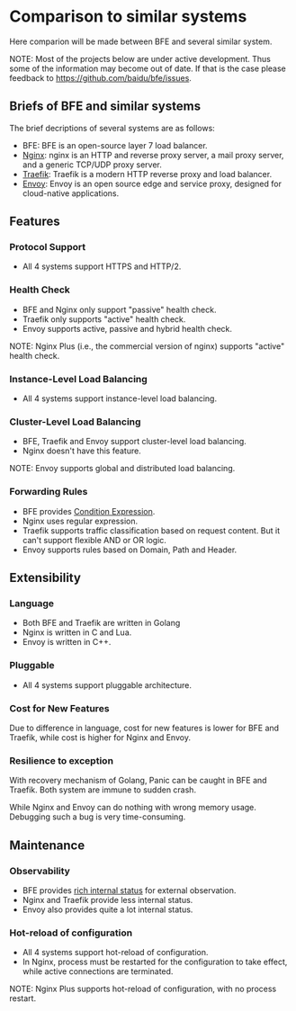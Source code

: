 # Comparison to similar systems

Here comparion will be made between BFE and several similar system.

NOTE: Most of the projects below are under active development. Thus some of the information may become out of date. If that is the case please feedback to https://github.com/baidu/bfe/issues.

## Briefs of BFE and similar systems

The brief decriptions of several systems are as follows:

+ BFE: BFE is an open-source layer 7 load balancer.
+ [Nginx](http://nginx.org/en/): nginx is an HTTP and reverse proxy server, a mail proxy server, and a generic TCP/UDP proxy server.
+ [Traefik](https://github.com/containous/traefik): Traefik is a modern HTTP reverse proxy and load balancer.
+ [Envoy](https://www.envoyproxy.io/): Envoy is an open source edge and service proxy, designed for cloud-native applications.

## Features

### Protocol Support

+ All 4 systems support HTTPS and HTTP/2.

### Health Check

+ BFE and Nginx only support "passive" health check.
+ Traefik only supports "active" health check.
+ Envoy supports active, passive and hybrid health check.

NOTE: Nginx Plus (i.e., the commercial version of nginx) supports "active" health check.

### Instance-Level Load Balancing

+ All 4 systems support instance-level load balancing.

### Cluster-Level Load Balancing

+ BFE, Traefik and Envoy support cluster-level load balancing.
+ Nginx doesn't have this feature.

NOTE: Envoy supports global and distributed load balancing.

### Forwarding Rules

+ BFE provides [Condition Expression](../condition/condition_grammar.md).
+ Nginx uses regular expression.
+ Traefik supports traffic classification based on request content. But it can't support flexible AND or OR logic.
+ Envoy supports rules based on Domain, Path and Header.

## Extensibility

### Language

+ Both BFE and Traefik are written in Golang
+ Nginx is written in C and Lua.
+ Envoy is written in C++.

### Pluggable

+ All 4 systems support pluggable architecture.

### Cost for New Features

Due to difference in language, cost for new features is lower for BFE and Traefik, while cost is higher for Nginx and Envoy.

### Resilience to exception

With recovery mechanism of Golang, Panic can be caught in BFE and Traefik. Both system are immune to sudden crash. 

While Nginx and Envoy can do nothing with wrong memory usage. Debugging such a bug is very time-consuming.

## Maintenance

### Observability

+ BFE provides [rich internal status](../operation/monitor.md) for external observation. 
+ Nginx and Traefik provide less internal status.
+ Envoy also provides quite a lot internal status.

### Hot-reload of configuration

+ All 4 systems support hot-reload of configuration.
+ In Nginx, process must be restarted for the configuration to take effect, while active connections are terminated.

NOTE: Nginx Plus supports hot-reload of configuration, with no process restart.


